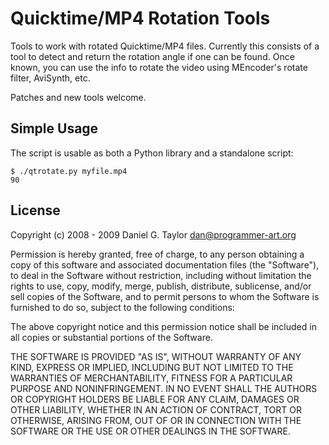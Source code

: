 Quicktime/MP4 Rotation Tools
============================
Tools to work with rotated Quicktime/MP4 files. Currently this consists of a tool to detect and return the rotation angle if one can be found. Once known, you can use the info to rotate the video using MEncoder's rotate filter, AviSynth, etc.

Patches and new tools welcome.

Simple Usage
------------
The script is usable as both a Python library and a standalone script:

    $ ./qtrotate.py myfile.mp4
    90

License
-------
Copyright (c) 2008 - 2009 Daniel G. Taylor <dan@programmer-art.org>

Permission is hereby granted, free of charge, to any person obtaining a copy
of this software and associated documentation files (the "Software"), to deal
in the Software without restriction, including without limitation the rights
to use, copy, modify, merge, publish, distribute, sublicense, and/or sell
copies of the Software, and to permit persons to whom the Software is
furnished to do so, subject to the following conditions:

The above copyright notice and this permission notice shall be included in
all copies or substantial portions of the Software.

THE SOFTWARE IS PROVIDED "AS IS", WITHOUT WARRANTY OF ANY KIND, EXPRESS OR
IMPLIED, INCLUDING BUT NOT LIMITED TO THE WARRANTIES OF MERCHANTABILITY,
FITNESS FOR A PARTICULAR PURPOSE AND NONINFRINGEMENT. IN NO EVENT SHALL THE
AUTHORS OR COPYRIGHT HOLDERS BE LIABLE FOR ANY CLAIM, DAMAGES OR OTHER
LIABILITY, WHETHER IN AN ACTION OF CONTRACT, TORT OR OTHERWISE, ARISING FROM,
OUT OF OR IN CONNECTION WITH THE SOFTWARE OR THE USE OR OTHER DEALINGS IN
THE SOFTWARE.

